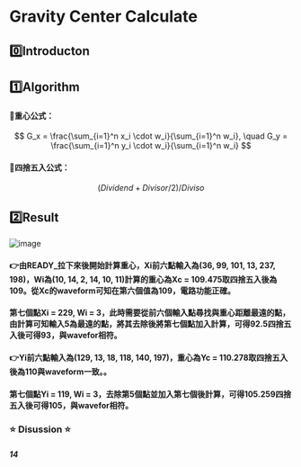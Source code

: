 # Gravity Center Calculate 

## 0️⃣Introducton

## 1️⃣Algorithm


#### 📌重心公式：
$$
G_x = \frac{\sum_{i=1}^n x_i \cdot w_i}{\sum_{i=1}^n w_i}, \quad
G_y = \frac{\sum_{i=1}^n y_i \cdot w_i}{\sum_{i=1}^n w_i}
$$

#### 📌四捨五入公式：
$$
  (Dividend + Divisor / 2) / Diviso
$$



## 2️⃣Result
![image](https://github.com/user-attachments/assets/b3e5e485-c954-4c42-8e51-de566ed5c1cf)

#### 👉由READY_拉下來後開始計算重心，Xi前六點輸入為(36, 99, 101, 13, 237, 198)，Wi為(10, 14, 2, 14, 10, 11)計算的重心為Xc = 109.475取四捨五入後為109。從Xc的waveform可知在第六個值為109，電路功能正確。

####   第七個點Xi = 229, Wi = 3，此時需要從前六個輸入點尋找與重心距離最遠的點，由計算可知輸入5為最遠的點，將其去除後將第七個點加入計算，可得92.5四捨五入後可得93，與wavefor相符。

#### 👉Yi前六點輸入為(129, 13, 18, 118, 140, 197)，重心為Yc = 110.278取四捨五入後為110與waveform一致。。

#### 第七個點Yi = 119, Wi = 3，去除第5個點並加入第七個後計算，可得105.259四捨五入後可得105，與wavefor相符。
  
### ⭐ Disussion ⭐
##### 14


